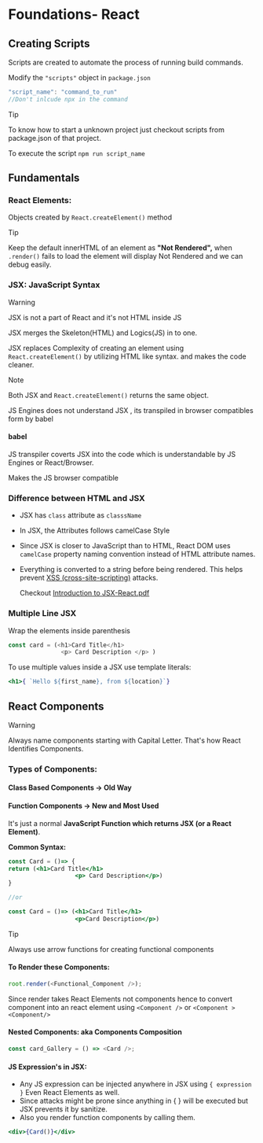 # Foundations- React

## Creating Scripts

Scripts are created to automate the process of running build commands.

Modify the `"scripts"` object in `package.json`

```js
"script_name": "command_to_run"
//Don't inlcude npx in the command
```

> [!TIP]
> 
> To know how to start a unknown project just checkout scripts from package.json of that project.

To execute the script `npm run script_name`

## Fundamentals

### React Elements:

Objects created by `React.createElement()` method

> [!TIP]
> 
> Keep the default innerHTML of an element as **"Not Rendered",** when `.render()` fails to load the element will display Not Rendered and we can debug easily.

### JSX: JavaScript Syntax

> [!WARNING]
> 
> JSX is not a part of React and it's not HTML inside JS

JSX merges the Skeleton(HTML) and Logics(JS) in to one.

JSX replaces Complexity of creating an element using `React.createElement()` by utilizing HTML like syntax. and makes the code cleaner.

> [!NOTE]
> 
> Both JSX and `React.createElement()` returns the same object.

JS Engines does not understand JSX , its transpiled in browser compatibles form by babel

#### babel

JS transpiler coverts JSX into the code which is understandable by JS Engines or React/Browser.

Makes the JS browser compatible

### Difference between HTML and JSX

- JSX has `class` attribute as `classsName`

- In JSX, the Attributes follows camelCase Style

- Since JSX is closer to JavaScript than to HTML, React DOM uses `camelCase` property naming convention instead of HTML attribute names.

- Everything is converted to a string before being rendered. This helps prevent [XSS (cross-site-scripting)](https://en.wikipedia.org/wiki/Cross-site_scripting) attacks.
  
  Checkout [Introduction to JSX-React.pdf]()
  
  ### 

### Multiple Line JSX

Wrap the elements inside parenthesis

```js
const card = (<h1>Card Title</h1>
               <p> Card Description </p> )
```

To use multiple values inside a JSX use template literals:

```jsx
<h1>{ `Hello ${first_name}, from ${location}`}
```

## React Components

> [!WARNING]
> 
> Always name components starting with Capital Letter. That's how React Identifies Components.

### Types of Components:

#### Class Based Components -> Old Way

#### Function Components -> New and Most Used

It's just a normal **JavaScript Function which returns JSX (or a React Element)**.

**Common Syntax:**

```jsx
const Card = ()=> {
return (<h1>Card Title</h1>
                   <p> Card Description</p>)
}

//or

const Card = ()=> (<h1>Card Title</h1>
                   <p>Card Description</p>)
```

> [!TIP]
> 
> Always use arrow functions for creating functional components

#### To Render these Components:

```js
root.render(<Functional_Component />);
```

Since render takes React Elements not components hence to convert component into an react element using `<Component />` or `<Component > <Component/>`

#### Nested Components: aka Components Composition

```js
const card_Gallery = () => <Card />;
```

#### JS Expression's in JSX:

- Any JS expression can be injected anywhere in JSX using `{ expression }` Even React Elements as well.
- Since attacks might be prone since anything in { } will be executed but JSX prevents it by sanitize.
- Also you render function components by calling them.

```jsx
<div>{Card()}</div>
```
